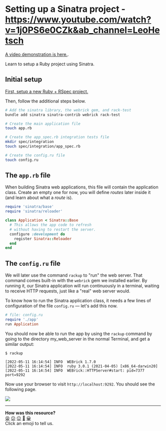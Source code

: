 # Setting up a Sinatra project - https://www.youtube.com/watch?v=1j0PS6e0CZk&ab_channel=LeoHetsch

[A video demonstration is here.](https://www.youtube.com/watch?v=1j0PS6e0CZk).

Learn to setup a Ruby project using Sinatra.

## Initial setup

[First, setup a new Ruby + RSpec project.](https://github.com/makersacademy/golden-square/blob/main/pills/setting_up_an_rspec_project.md)

Then, follow the additional steps below.

```bash
# Add the sinatra library, the webrick gem, and rack-test
bundle add sinatra sinatra-contrib webrick rack-test

# Create the main application file
touch app.rb

# Create the app_spec.rb integration tests file
mkdir spec/integration
touch spec/integration/app_spec.rb

# Create the config.ru file
touch config.ru
```

## The `app.rb` file

When building Sinatra web applications, this file will contain the application class. Create an empty one for now, you will define _routes_ later inside it (and learn about what a _route_ is).

```ruby
require 'sinatra/base'
require 'sinatra/reloader'

class Application < Sinatra::Base
  # This allows the app code to refresh
  # without having to restart the server.
  configure :development do
    register Sinatra::Reloader
  end
end
```

## The `config.ru` file

We will later use the command `rackup` to "run" the web server. That command comes built-in with the `webrick` gem we installed earlier. By running it, our Sinatra application will run continuously in a terminal, waiting to receive HTTP requests, just like a "real" web server would.

To know how to run the Sinatra application class, it needs a few lines of configuration of the file `config.ru` — let's add this now.

```ruby
# file: config.ru
require './app'
run Application
```

You should now be able to run the app by using the `rackup` command by going to the directory my_web_server in the normal Terminal, and get a similar output:

```
$ rackup

[2022-05-11 16:14:54] INFO  WEBrick 1.7.0
[2022-05-11 16:14:54] INFO  ruby 3.0.1 (2021-04-05) [x86_64-darwin20]
[2022-05-11 16:14:54] INFO  WEBrick::HTTPServer#start: pid=7377 port=9292
```

Now use your browser to visit `http://localhost:9292`. You should see the following page.

![](./sinatra-home.png)

<!-- BEGIN GENERATED SECTION DO NOT EDIT -->

---

**How was this resource?**  
[😫](https://airtable.com/shrUJ3t7KLMqVRFKR?prefill_Repository=makersacademy%2Fweb-applications&prefill_File=pills%2Fsetting_up_sinatra_project.md&prefill_Sentiment=😫) [😕](https://airtable.com/shrUJ3t7KLMqVRFKR?prefill_Repository=makersacademy%2Fweb-applications&prefill_File=pills%2Fsetting_up_sinatra_project.md&prefill_Sentiment=😕) [😐](https://airtable.com/shrUJ3t7KLMqVRFKR?prefill_Repository=makersacademy%2Fweb-applications&prefill_File=pills%2Fsetting_up_sinatra_project.md&prefill_Sentiment=😐) [🙂](https://airtable.com/shrUJ3t7KLMqVRFKR?prefill_Repository=makersacademy%2Fweb-applications&prefill_File=pills%2Fsetting_up_sinatra_project.md&prefill_Sentiment=🙂) [😀](https://airtable.com/shrUJ3t7KLMqVRFKR?prefill_Repository=makersacademy%2Fweb-applications&prefill_File=pills%2Fsetting_up_sinatra_project.md&prefill_Sentiment=😀)  
Click an emoji to tell us.

<!-- END GENERATED SECTION DO NOT EDIT -->